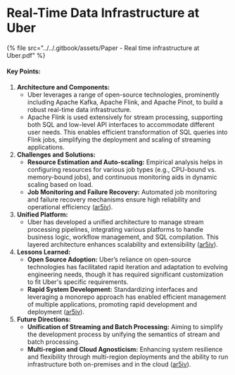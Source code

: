 # Real-Time Data Infrastructure at Uber

####

{% file src="../../.gitbook/assets/Paper - Real time infrastructure at Uber.pdf" %}

#### Key Points:

1. **Architecture and Components:**
   * Uber leverages a range of open-source technologies, prominently including Apache Kafka, Apache Flink, and Apache Pinot, to build a robust real-time data infrastructure.
   * Apache Flink is used extensively for stream processing, supporting both SQL and low-level API interfaces to accommodate different user needs. This enables efficient transformation of SQL queries into Flink jobs, simplifying the deployment and scaling of streaming applications.
2. **Challenges and Solutions:**
   * **Resource Estimation and Auto-scaling:** Empirical analysis helps in configuring resources for various job types (e.g., CPU-bound vs. memory-bound jobs), and continuous monitoring aids in dynamic scaling based on load.
   * **Job Monitoring and Failure Recovery:** Automated job monitoring and failure recovery mechanisms ensure high reliability and operational efficiency​ ([ar5iv](https://ar5iv.org/pdf/2104.00087))​.
3. **Unified Platform:**
   * Uber has developed a unified architecture to manage stream processing pipelines, integrating various platforms to handle business logic, workflow management, and SQL compilation. This layered architecture enhances scalability and extensibility​ ([ar5iv](https://ar5iv.org/pdf/2104.00087))​.
4. **Lessons Learned:**
   * **Open Source Adoption:** Uber’s reliance on open-source technologies has facilitated rapid iteration and adaptation to evolving engineering needs, though it has required significant customization to fit Uber's specific requirements.
   * **Rapid System Development:** Standardizing interfaces and leveraging a monorepo approach has enabled efficient management of multiple applications, promoting rapid development and deployment​ ([ar5iv](https://ar5iv.org/pdf/2104.00087))​.
5. **Future Directions:**
   * **Unification of Streaming and Batch Processing:** Aiming to simplify the development process by unifying the semantics of stream and batch processing.
   * **Multi-region and Cloud Agnosticism:** Enhancing system resilience and flexibility through multi-region deployments and the ability to run infrastructure both on-premises and in the cloud​ ([ar5iv](https://ar5iv.org/pdf/2104.00087))​.
